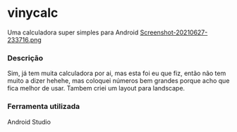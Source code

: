 # vinycalc
Uma calculadora super simples para Android
[Screenshot-20210627-233716.png](https://postimg.cc/9rRgnkgs)

### Descrição
Sim, já tem muita calculadora por ai, mas esta foi eu que fiz, então não tem muito a dizer hehehe, mas coloquei números bem grandes porque acho que fica melhor de usar. Tambem criei um layout para landscape. 



### Ferramenta utilizada 
Android Studio


